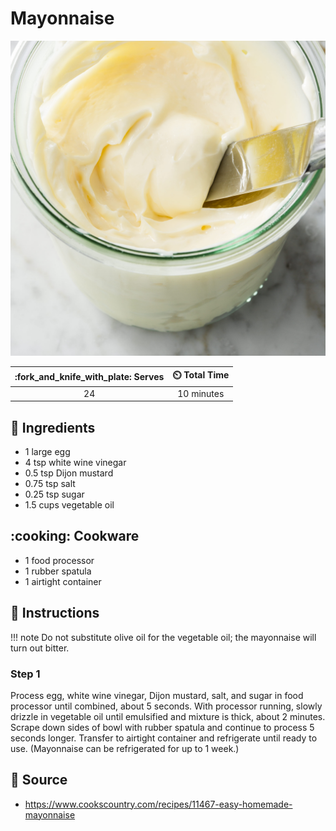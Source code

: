 # Mayonnaise

![Mayonnaise](../assets/images/mayonnaise.jpg)

| :fork_and_knife_with_plate: Serves | :timer_clock: Total Time |
|:----------------------------------:|:-----------------------: |
| 24 | 10 minutes |

## :salt: Ingredients

- 1 large egg
- 4 tsp white wine vinegar
- 0.5 tsp Dijon mustard
- 0.75 tsp salt
- 0.25 tsp sugar
- 1.5 cups vegetable oil

## :cooking: Cookware

- 1 food processor
- 1 rubber spatula
- 1 airtight container

## :pencil: Instructions

!!! note
    Do not substitute olive oil for the vegetable oil; the mayonnaise will turn out bitter.

### Step 1

Process egg, white wine vinegar, Dijon mustard, salt, and sugar in food processor until combined, about 5 seconds. With
processor running, slowly drizzle in vegetable oil until emulsified and mixture is thick, about 2 minutes. Scrape down
sides of bowl with rubber spatula and continue to process 5 seconds longer. Transfer to airtight container and
refrigerate until ready to use. (Mayonnaise can be refrigerated for up to 1 week.)

## :link: Source

- <https://www.cookscountry.com/recipes/11467-easy-homemade-mayonnaise>
